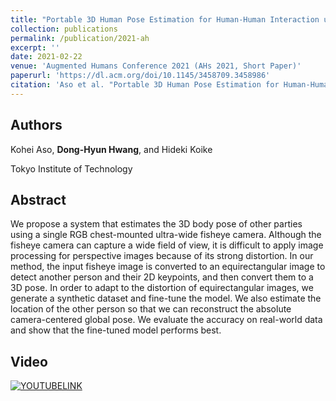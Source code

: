 ```yaml
---
title: "Portable 3D Human Pose Estimation for Human-Human Interaction using a Chest-Mounted Fisheye Camera"
collection: publications
permalink: /publication/2021-ah
excerpt: ''
date: 2021-02-22
venue: 'Augmented Humans Conference 2021 (AHs 2021, Short Paper)'
paperurl: 'https://dl.acm.org/doi/10.1145/3458709.3458986'
citation: 'Aso et al. "Portable 3D Human Pose Estimation for Human-Human Interaction using a Chest-Mounted Fisheye Camera." Augmented Humans Conference 2021. 2021.'
---
```


## Authors
Kohei Aso, **Dong-Hyun Hwang**, and Hideki Koike

Tokyo Institute of Technology

## Abstract
We propose a system that estimates the 3D body pose of other parties using a single RGB chest-mounted ultra-wide fisheye camera. Although the fisheye camera can capture a wide field of view, it is difficult to apply image processing for perspective images because of its strong distortion. In our method, the input fisheye image is converted to an equirectangular image to detect another person and their 2D keypoints, and then convert them to a 3D pose. In order to adapt to the distortion of equirectangular images, we generate a synthetic dataset and fine-tune the model. We also estimate the location of the other person so that we can reconstruct the absolute camera-centered global pose. We evaluate the accuracy on real-world data and show that the fine-tuned model performs best.

## Video
[![YOUTUBELINK](https://img.youtube.com/vi/rJQGQ7OFiRk/0.jpg)](https://youtu.be/rJQGQ7OFiRk)